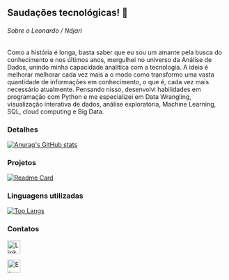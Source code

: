 ## Saudações tecnológicas! 👋


###### Sobre o Leonardo / Ndjari
Como a história é longa, basta saber que eu sou um amante pela busca do conhecimento e nos últimos anos, mergulhei no universo da Análise de Dados, unindo minha capacidade analítica com a tecnologia. A ideia é melhorar melhorar cada vez mais a o modo como transformo uma vasta quantidade de informações em conhecimento, o que é, cada vez mais necessário atualmente. Pensando nisso, desenvolvi habilidades em programação com Python e me especializei em Data Wrangling, visualização interativa de dados, análise exploratória, Machine Learning, SQL, cloud computing e Big Data.

### Detalhes

[![Anurag's GitHub stats](https://github-readme-stats.vercel.app/api?username=Ndjari&show_icons=true&theme=dark)](https://github.com/anuraghazra/github-readme-stats)

### Projetos

[![Readme Card](https://github-readme-stats.vercel.app/api/pin/?username=Ndjari&repo=Deteccao_de_Fraudes_com_Analise_de_Dados&theme=dark)](https://github.com/anuraghazra/github-readme-stats)

### Linguagens utilizadas

[![Top Langs](https://github-readme-stats.vercel.app/api/top-langs/?username=Ndjari&layout=compact)](https://github.com/anuraghazra/github-readme-stats)

### Contatos

[<img src='https://img.shields.io/badge/LinkedIn-0077B5?style=for-the-badge&logo=linkedin&logoColor=white' alt='Linkedin' height='30'>](https://www.linkedin.com/in/leonardolo2025/)

[<img src='https://img.shields.io/badge/LinkedIn-0077B5?style=for-the-badge&logo=linkedin&logoColor=white' alt='E-mail' height='30'>](leonardofjr@hotmail.com)
